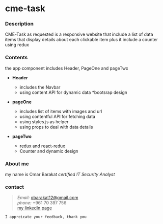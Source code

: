 # cme-task

### **Description**
CME-Task as requested is a responsive website that include a list of data items that display details about each clickable item
plus it include a counter using redux

### **Contents**
the app component includes Header, PageOne and pageTwo
* **Header** 
  * includes the Navbar
  * using content API for dynamic data
  *bootsrap design
  
* **pageOne**
  * includes list of items with images and url
  * using contentful API for fetching data
  * using styles.js as helper
  * using props to deal with data details
  
* **pageTwo**
  * redux and react-redux
  * Counter and dynamic design


### **About me**
my name is Omar Barakat _certified IT Security Analyst_

### **contact**
>_Email:_ obarakat12@gmail.com  
_phone:_ +961 70 397 756  
[my linkedIn page](https://lb.linkedin.com/in/omar-barakat-b20287a3)

```I appreicate your feedback, thank you```
